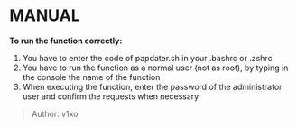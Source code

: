 # MANUAL

__To run the function correctly:__
  1. You have to enter the code of papdater.sh in your .bashrc or .zshrc
  2. You have to run the function as a normal user (not as root), by typing in the console the name of the function
  3. When executing the function, enter the password of the administrator user and confirm the requests when necessary

> Author: v1xo
